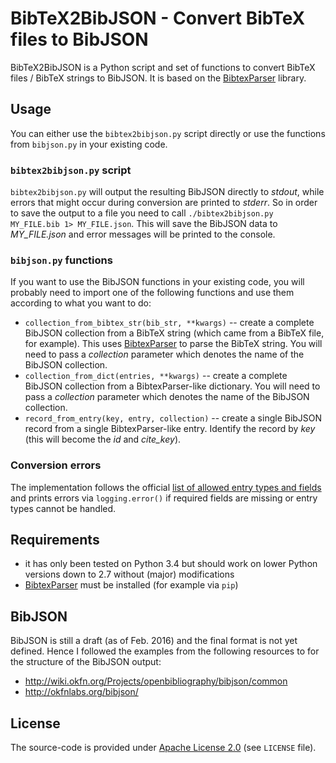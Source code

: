 # BibTeX2BibJSON - Convert BibTeX files to BibJSON

BibTeX2BibJSON is a Python script and set of functions to convert BibTeX files / BibTeX strings to BibJSON. It is based on the [BibtexParser](https://bibtexparser.readthedocs.org/) library.

## Usage

You can either use the `bibtex2bibjson.py` script directly or use the functions from `bibjson.py` in your existing code.

### `bibtex2bibjson.py` script

`bibtex2bibjson.py` will output the resulting BibJSON directly to _stdout_, while errors that might occur during conversion are printed to _stderr_. So in order to save the output to a file you need to call `./bibtex2bibjson.py MY_FILE.bib 1> MY_FILE.json`. This will save the BibJSON data to _MY_FILE.json_ and error messages will be printed to the console.

### `bibjson.py` functions

If you want to use the BibJSON functions in your existing code, you will probably need to import one of the following functions and use them according to what you want to do:

* `collection_from_bibtex_str(bib_str, **kwargs)` -- create a complete BibJSON collection from a BibTeX string (which came from a BibTeX file, for example). This uses [BibtexParser](https://bibtexparser.readthedocs.org/) to parse the BibTeX string. You will need to pass a _collection_ parameter which denotes the name of the BibJSON collection.
* `collection_from_dict(entries, **kwargs)` -- create a complete BibJSON collection from a BibtexParser-like dictionary. You will need to pass a _collection_ parameter which denotes the name of the BibJSON collection.
* `record_from_entry(key, entry, collection)` -- create a single BibJSON record from a single BibtexParser-like entry. Identify the record by _key_ (this will become the _id_ and _cite_key_).

### Conversion errors

The implementation follows the official [list of allowed entry types and fields](https://en.wikipedia.org/wiki/BibTeX#Entry_types) and prints errors via `logging.error()` if required fields are missing or entry types cannot be handled.

## Requirements

* it has only been tested on Python 3.4 but should work on lower Python versions down to 2.7 without (major) modifications
* [BibtexParser](https://bibtexparser.readthedocs.org/) must be installed (for example via `pip`)

## BibJSON

BibJSON is still a draft (as of Feb. 2016) and the final format is not yet defined. Hence I followed the examples from the following resources to for the structure of the BibJSON output:

* http://wiki.okfn.org/Projects/openbibliography/bibjson/common
* http://okfnlabs.org/bibjson/

## License

The source-code is provided under [Apache License 2.0](http://www.apache.org/licenses/LICENSE-2.0) (see `LICENSE` file).
